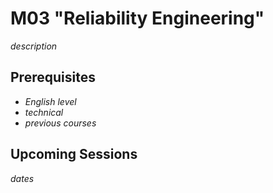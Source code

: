 # M03 "Reliability Engineering"

*description*



## Prerequisites

- *English level*
- *technical*
- *previous courses*



## Upcoming Sessions

*dates*
